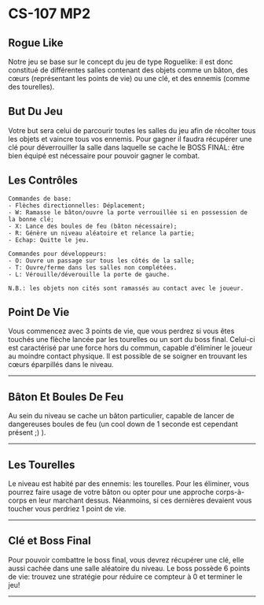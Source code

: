 # CS-107 MP2



## Rogue Like

Notre jeu se base sur le concept du jeu de type Roguelike: il est donc constitué de différentes salles contenant des objets comme un bâton, des cœurs (représentant les points de vie) ou une clé, et des ennemis (comme des tourelles).

## But Du Jeu

Votre but sera celui de parcourir toutes les salles du jeu afin de récolter tous les objets et vaincre tous vos ennemis. 
Pour gagner il faudra récupérer une clé pour déverrouiller la salle dans laquelle se cache le BOSS FINAL: être bien équipé est nécessaire pour pouvoir gagner le combat.


## Les Contrôles

```
Commandes de base:
- Flèches directionnelles: Déplacement;
- W: Ramasse le bâton/ouvre la porte verrouillée si en possession de la bonne clé;
- X: Lance des boules de feu (bâton nécessaire);
- R: Génère un niveau aléatoire et relance la partie;
- Echap: Quitte le jeu.

Commandes pour développeurs:
- O: Ouvre un passage sur tous les côtés de la salle;
- T: Ouvre/ferme dans les salles non complétées.
- L: Vérouille/déverouille la porte de gauche.

N.B.: les objets non cités sont ramassés au contact avec le joueur.

```

## Point De Vie

Vous commencez avec 3 points de vie, que vous perdrez si vous êtes touchés une flèche lancée par les tourelles ou un sort du boss final. Celui-ci est caractérisé par une force hors du commun, capable d'éliminer le joueur au moindre contact physique.
Il est possible de se soigner en trouvant les cœurs éparpillés dans le niveau.

***

## Bâton Et Boules De Feu

Au sein du niveau se cache un bâton particulier, capable de lancer de dangereuses boules de feu (un cool down de 1 seconde est cependant présent ;) ).

***

## Les Tourelles

Le niveau est habité par des ennemis: les tourelles. Pour les éliminer, vous pourrez faire usage de votre bâton ou opter pour une approche corps-à-corps en leur marchant dessus.
Néanmoins, si ces dernières devaient vous toucher vous perdriez 1 point de vie.

***



## Clé et Boss Final

Pour pouvoir combattre le boss final, vous devrez récupérer une clé, elle aussi cachée dans une salle aléatoire du niveau.
Le boss possède 6 points de vie: trouvez une stratégie pour réduire ce compteur à 0 et terminer le jeu!

***

